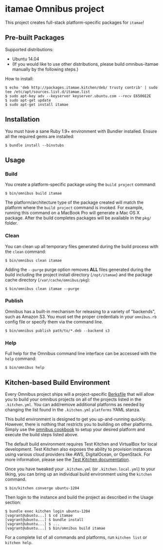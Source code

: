 itamae Omnibus project
======================

This project creates full-stack platform-specific packages for
`itamae`!

Pre-built Packages
------------------

Supported distributions:

- Ubuntu 14.04
- (If you would like to use other distributions, please build omnibus-itamae manually by the following steps.)

How to install:

```
$ echo 'deb http://packages.itamae.kitchen/deb/ trusty contrib' | sudo tee /etc/apt/sources.list.d/itamae.list
$ sudo apt-key adv --keyserver keyserver.ubuntu.com --recv E6506E2E
$ sudo apt-get update
$ sudo apt-get install itamae
```

Installation
------------
You must have a sane Ruby 1.9+ environment with Bundler installed. Ensure all
the required gems are installed:

```shell
$ bundle install --binstubs
```

Usage
-----
### Build

You create a platform-specific package using the `build project` command:

```shell
$ bin/omnibus build itamae
```

The platform/architecture type of the package created will match the platform
where the `build project` command is invoked. For example, running this command
on a MacBook Pro will generate a Mac OS X package. After the build completes
packages will be available in the `pkg/` folder.

### Clean

You can clean up all temporary files generated during the build process with
the `clean` command:

```shell
$ bin/omnibus clean itamae
```

Adding the `--purge` purge option removes __ALL__ files generated during the
build including the project install directory (`/opt/itamae`) and
the package cache directory (`/var/cache/omnibus/pkg`):

```shell
$ bin/omnibus clean itamae --purge
```

### Publish

Omnibus has a built-in mechanism for releasing to a variety of "backends", such
as Amazon S3. You must set the proper credentials in your `omnibus.rb` config
file or specify them via the command line.

```shell
$ bin/omnibus publish path/to/*.deb --backend s3
```

### Help

Full help for the Omnibus command line interface can be accessed with the
`help` command:

```shell
$ bin/omnibus help
```

Kitchen-based Build Environment
-------------------------------
Every Omnibus project ships will a project-specific
[Berksfile](http://berkshelf.com/) that will allow you to build your omnibus projects on all of the projects listed
in the `.kitchen.yml`. You can add/remove additional platforms as needed by
changing the list found in the `.kitchen.yml` `platforms` YAML stanza.

This build environment is designed to get you up-and-running quickly. However,
there is nothing that restricts you to building on other platforms. Simply use
the [omnibus cookbook](https://github.com/opscode-cookbooks/omnibus) to setup
your desired platform and execute the build steps listed above.

The default build environment requires Test Kitchen and VirtualBox for local
development. Test Kitchen also exposes the ability to provision instances using
various cloud providers like AWS, DigitalOcean, or OpenStack. For more
information, please see the [Test Kitchen documentation](http://kitchen.ci).

Once you have tweaked your `.kitchen.yml` (or `.kitchen.local.yml`) to your
liking, you can bring up an individual build environment using the `kitchen`
command.

```shell
$ bin/kitchen converge ubuntu-1204
```

Then login to the instance and build the project as described in the Usage
section:

```shell
$ bundle exec kitchen login ubuntu-1204
[vagrant@ubuntu...] $ cd itamae
[vagrant@ubuntu...] $ bundle install
[vagrant@ubuntu...] $ ...
[vagrant@ubuntu...] $ bin/omnibus build itamae
```

For a complete list of all commands and platforms, run `kitchen list` or
`kitchen help`.
